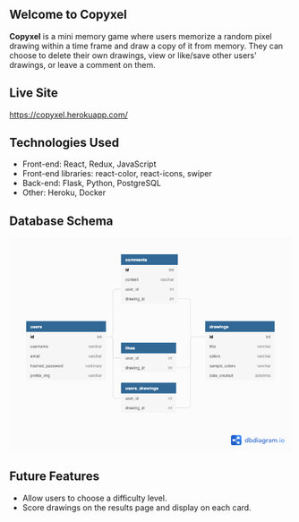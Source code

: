 ## Welcome to Copyxel
**Copyxel** is a mini memory game where users memorize a random pixel drawing within a time frame and draw a copy of it from memory. They can choose to delete their own drawings, view or like/save other users' drawings, or leave a comment on them.

## Live Site
https://copyxel.herokuapp.com/

## Technologies Used
* Front-end: React, Redux, JavaScript
* Front-end libraries: react-color, react-icons, swiper
* Back-end: Flask, Python, PostgreSQL
* Other: Heroku, Docker

## Database Schema
![copyxel database schema](react-app/src/assets/copyxel-db.png)

## Future Features
* Allow users to choose a difficulty level.
* Score drawings on the results page and display on each card.